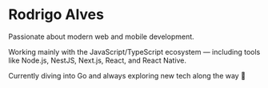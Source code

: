 # Rodrigo Alves

Passionate about modern web and mobile development.

Working mainly with the JavaScript/TypeScript ecosystem — including tools like Node.js, NestJS, Next.js, React, and React Native.

Currently diving into Go and always exploring new tech along the way 🚀


